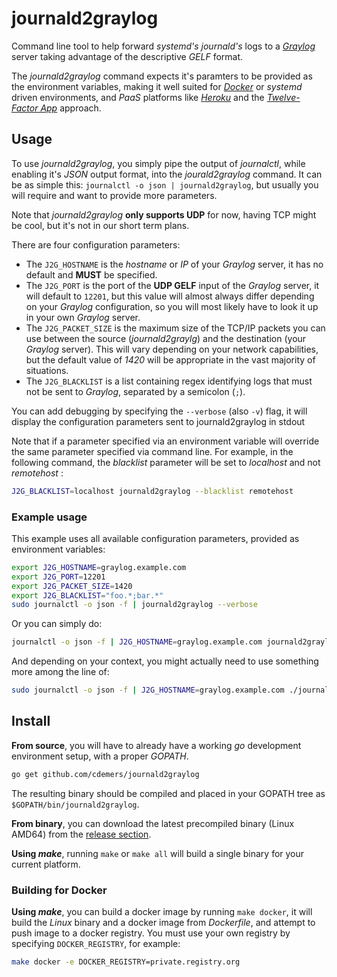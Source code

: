 # journald2graylog

Command line tool to help forward _systemd's_ _journald's_ logs to a [_Graylog_](https://www.graylog.org/) server taking advantage of the descriptive _GELF_ format.

The _journald2graylog_ command expects it's paramters to be provided as the environment variables, making it well suited for [_Docker_](https://www.docker.com/) or _systemd_ driven environments, and _PaaS_ platforms like [_Heroku_](https://www.heroku.com/) and the [_Twelve-Factor App_](http://12factor.net/config) approach.

## Usage

To use _journald2graylog_, you simply pipe the output of _journalctl_, while enabling it's _JSON_ output format, into the _jourald2graylog_ command.  It can be as simple this: `journalctl -o json | journald2graylog`, but usually you will require and want to provide more parameters.

Note that _journald2graylog_ **only supports UDP** for now, having TCP might be cool, but it's not in our short term plans.

There are four configuration parameters:

* The `J2G_HOSTNAME` is the _hostname_ or _IP_ of your _Graylog_ server, it has no default and **MUST** be specified.
* The `J2G_PORT` is the port of the **UDP GELF** input of the _Graylog_ server, it will default to `12201`, but this value will almost always differ depending on your _Graylog_ configuration, so you will most likely have to look it up in your own _Graylog_ server.
* The `J2G_PACKET_SIZE` is the maximum size of the TCP/IP packets you can use between the source (_journald2graylg_) and the destination (your _Graylog_ server). This will vary depending on your network capabilities, but the default value of _1420_ will be appropriate in the vast majority of situations.
* The `J2G_BLACKLIST` is a list containing regex identifying logs that must not be sent to _Graylog_, separated by a semicolon (`;`).

You can add debugging by specifying the `--verbose` (also `-v`) flag, it will display the configuration parameters sent to journald2graylog in stdout

Note that if a parameter specified via an environment variable will override the same parameter specified via command line. For example, in the following command, the _blacklist_ parameter will be set to _localhost_ and not _remotehost_ :

``` bash
J2G_BLACKLIST=localhost journald2graylog --blacklist remotehost
```

### Example usage
This example uses all available configuration parameters, provided as environment variables:

``` bash
export J2G_HOSTNAME=graylog.example.com
export J2G_PORT=12201
export J2G_PACKET_SIZE=1420
export J2G_BLACKLIST="foo.*;bar.*"
sudo journalctl -o json -f | journald2graylog --verbose
```
Or you can simply do:

``` bash
journalctl -o json -f | J2G_HOSTNAME=graylog.example.com journald2graylog
```

And depending on your context, you might actually need to use something more among the line of:

``` bash
sudo journalctl -o json -f | J2G_HOSTNAME=graylog.example.com ./journald2graylog
```

## Install

**From source**, you will have to already have a working _go_ development environment setup, with a proper _GOPATH_.

``` bash
go get github.com/cdemers/journald2graylog
```
The resulting binary should be compiled and placed in your GOPATH tree as `$GOPATH/bin/journald2graylog`.

**From binary**, you can download the latest precompiled binary (Linux AMD64) from the [release section](https://github.com/cdemers/journald2graylog/releases).

**Using _make_**, running `make` or `make all` will build a single binary for your current platform.

### Building for Docker
**Using _make_**, you can build a docker image by running `make docker`, it will build the _Linux_ binary and a docker image from _Dockerfile_, and attempt to push image to a docker registry. You must use your own registry by specifying `DOCKER_REGISTRY`, for example:

``` bash
make docker -e DOCKER_REGISTRY=private.registry.org
```
